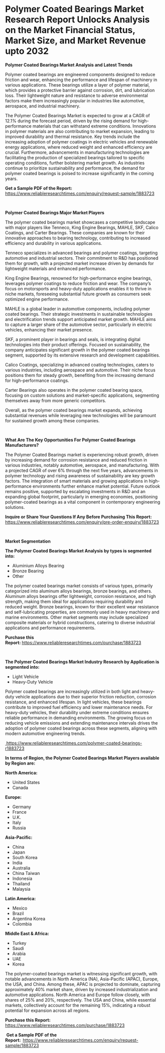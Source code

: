 <p><h1>Polymer Coated Bearings Market Research Report Unlocks Analysis on the Market Financial Status, Market Size, and Market Revenue upto 2032</h1></p><p><strong>Polymer Coated Bearings Market Analysis and Latest Trends</strong></p>
<p><p>Polymer coated bearings are engineered components designed to reduce friction and wear, enhancing the performance and lifespan of machinery in various applications. These bearings utilize a layer of polymer material, which provides a protective barrier against corrosion, dirt, and lubrication loss. Their lightweight nature and resistance to adverse environmental factors make them increasingly popular in industries like automotive, aerospace, and industrial machinery.</p><p>The Polymer Coated Bearings Market is expected to grow at a CAGR of 12.1% during the forecast period, driven by the rising demand for high-performance materials that can withstand extreme conditions. Innovations in polymer materials are also contributing to market expansion, leading to improved durability and thermal resistance. Key trends include the increasing adoption of polymer coatings in electric vehicles and renewable energy applications, where reduced weight and enhanced efficiency are crucial. Furthermore, advancements in manufacturing technologies are facilitating the production of specialized bearings tailored to specific operating conditions, further bolstering market growth. As industries continue to prioritize sustainability and performance, the demand for polymer coated bearings is poised to increase significantly in the coming years.</p></p>
<p><strong>Get a Sample PDF of the Report:&nbsp;</strong> <a href="https://www.reliableresearchtimes.com/enquiry/request-sample/1883723?utm_campaign=3255&utm_medium=2&utm_source=Github&utm_content=ia&utm_term=12042025&utm_id=polymer-coated-bearings">https://www.reliableresearchtimes.com/enquiry/request-sample/1883723</a></p>
<p>&nbsp;</p>
<p><strong>Polymer Coated Bearings Major Market Players</strong></p>
<p><p>The polymer coated bearings market showcases a competitive landscape with major players like Tenneco, King Engine Bearings, MAHLE, SKF, Calico Coatings, and Carter Bearings. These companies are known for their innovative approaches to bearing technology, contributing to increased efficiency and durability in various applications.</p><p>Tenneco specializes in advanced bearings and polymer coatings, targeting automotive and industrial sectors. Their commitment to R&D has positioned them for growth, with a projected market increase driven by demands for lightweight materials and enhanced performance.</p><p>King Engine Bearings, renowned for high-performance engine bearings, leverages polymer coatings to reduce friction and wear. The company’s focus on motorsports and heavy-duty applications enables it to thrive in niche markets, foreseeing substantial future growth as consumers seek optimized engine performance.</p><p>MAHLE is a global leader in automotive components, including polymer coated bearings. Their strategic investments in sustainable technologies and electrification trends support anticipated market growth. MAHLE aims to capture a larger share of the automotive sector, particularly in electric vehicles, enhancing their market presence.</p><p>SKF, a prominent player in bearings and seals, is integrating digital technologies into their product offerings. Focused on sustainability, the company anticipates significant growth in the polymer coated bearings segment, supported by its extensive research and development capabilities.</p><p>Calico Coatings, specializing in advanced coating technologies, caters to various industries, including aerospace and automotive. Their niche focus positions them for steady growth, benefiting from the increasing demand for high-performance coatings.</p><p>Carter Bearings also operates in the polymer coated bearing space, focusing on custom solutions and market-specific applications, segmenting themselves away from more generic competitors.</p><p>Overall, as the polymer coated bearings market expands, achieving substantial revenues while leveraging new technologies will be paramount for sustained growth among these companies.</p></p>
<p>&nbsp;</p>
<p><strong>What Are The Key Opportunities For Polymer Coated Bearings Manufacturers?</strong></p>
<p><p>The Polymer Coated Bearings market is experiencing robust growth, driven by increasing demand for corrosion resistance and reduced friction in various industries, notably automotive, aerospace, and manufacturing. With a projected CAGR of over 6% through the next five years, advancements in polymer technology and rising awareness of sustainability are key growth factors. The integration of smart materials and growing applications in high-performance environments further enhance market potential. Future outlook remains positive, supported by escalating investments in R&D and an expanding global footprint, particularly in emerging economies, positioning polymer-coated bearings as a vital component in contemporary engineering solutions.</p></p>
<p><strong>Inquire or Share Your Questions If Any Before Purchasing This Report:</strong> <a href="https://www.reliableresearchtimes.com/enquiry/pre-order-enquiry/1883723?utm_campaign=3255&utm_medium=2&utm_source=Github&utm_content=ia&utm_term=12042025&utm_id=polymer-coated-bearings">https://www.reliableresearchtimes.com/enquiry/pre-order-enquiry/1883723</a></p>
<p>&nbsp;</p>
<p><strong>Market Segmentation</strong></p>
<p><strong>The Polymer Coated Bearings Market Analysis by types is segmented into:</strong></p>
<p><ul><li>Aluminium Alloys Bearing</li><li>Bronze Bearing</li><li>Other</li></ul></p>
<p><p>The polymer coated bearings market consists of various types, primarily categorized into aluminum alloys bearings, bronze bearings, and others. Aluminum alloys bearings offer lightweight, corrosion resistance, and high strength, making them ideal for applications requiring durability and reduced weight. Bronze bearings, known for their excellent wear resistance and self-lubricating properties, are commonly used in heavy machinery and marine environments. Other market segments may include specialized composite materials or hybrid constructions, catering to diverse industrial applications and performance requirements.</p></p>
<p><strong>Purchase this Report:&nbsp;</strong><a href="https://www.reliableresearchtimes.com/purchase/1883723?utm_campaign=3255&utm_medium=2&utm_source=Github&utm_content=ia&utm_term=12042025&utm_id=polymer-coated-bearings">https://www.reliableresearchtimes.com/purchase/1883723</a></p>
<p>&nbsp;</p>
<p><strong>The Polymer Coated Bearings Market Industry Research by Application is segmented into:</strong></p>
<p><ul><li>Light Vehicle</li><li>Heavy-Duty Vehicle</li></ul></p>
<p><p>Polymer coated bearings are increasingly utilized in both light and heavy-duty vehicle applications due to their superior friction reduction, corrosion resistance, and enhanced lifespan. In light vehicles, these bearings contribute to improved fuel efficiency and lower maintenance needs. For heavy-duty vehicles, their durability under extreme conditions ensures reliable performance in demanding environments. The growing focus on reducing vehicle emissions and extending maintenance intervals drives the adoption of polymer coated bearings across these segments, aligning with modern automotive engineering trends.</p></p>
<p><a href="https://www.reliableresearchtimes.com/polymer-coated-bearings-r1883723?utm_campaign=3255&utm_medium=2&utm_source=Github&utm_content=ia&utm_term=12042025&utm_id=polymer-coated-bearings">&nbsp;https://www.reliableresearchtimes.com/polymer-coated-bearings-r1883723</a></p>
<p><strong>In terms of Region, the Polymer Coated Bearings Market Players available by Region are:</strong></p>
<p>
    <p> <strong> North America: </strong>
        <ul>
            <li>United States</li>
            <li>Canada</li>
        </ul>
        </p> 
    <p> <strong> Europe: </strong>
        <ul>
            <li>Germany</li>
            <li>France</li>
            <li>U.K.</li>
            <li>Italy</li>
            <li>Russia</li>
        </ul>
        </p> 
    <p> <strong> Asia-Pacific: </strong>
        <ul>
            <li>China</li>
            <li>Japan</li>
            <li>South Korea</li>
            <li>India</li>
            <li>Australia</li>
            <li>China Taiwan</li>
            <li>Indonesia</li>
            <li>Thailand</li>
            <li>Malaysia</li>
        </ul>
        </p> 
    <p> <strong> Latin America: </strong>
        <ul>
            <li>Mexico</li>
            <li>Brazil</li>
            <li>Argentina Korea</li>
            <li>Colombia</li>
        </ul>
        </p> 
    <p> <strong> Middle East & Africa: </strong>
        <ul>
            <li>Turkey</li>
            <li>Saudi</li>
            <li>Arabia</li>
            <li>UAE</li>
            <li>Korea</li>
        </ul>
    </p>
    </p>
<p><p>The polymer-coated bearings market is witnessing significant growth, with notable advancements in North America (NA), Asia-Pacific (APAC), Europe, the USA, and China. Among these, APAC is projected to dominate, capturing approximately 40% market share, driven by increased industrialization and automotive applications. North America and Europe follow closely, with shares of 25% and 20%, respectively. The USA and China, while essential markets, collectively account for the remaining 15%, indicating a robust potential for expansion across all regions.</p></p>
<p><strong>Purchase this Report: </strong><a href="https://www.reliableresearchtimes.com/purchase/1883723?utm_campaign=3255&utm_medium=2&utm_source=Github&utm_content=ia&utm_term=12042025&utm_id=polymer-coated-bearings">https://www.reliableresearchtimes.com/purchase/1883723</a></p>
<p>&nbsp;<strong>Get a Sample PDF of the Report:&nbsp;&nbsp;</strong><a href="https://www.reliableresearchtimes.com/enquiry/request-sample/1883723?utm_campaign=3255&utm_medium=2&utm_source=Github&utm_content=ia&utm_term=12042025&utm_id=polymer-coated-bearings">https://www.reliableresearchtimes.com/enquiry/request-sample/1883723</a></p>
<p><strong></strong></p>
<p><p></p><p></p><p></p></p>